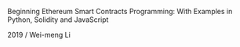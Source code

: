 Beginning Ethereum Smart Contracts Programming: With Examples in Python, Solidity and JavaScript

2019 / Wei-meng Li
